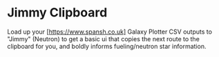 # Jimmy Clipboard
Load up your [https://www.spansh.co.uk] Galaxy Plotter CSV outputs to "Jimmy" (Neutron) to get a basic ui that copies the next route to the clipboard for you, and boldly informs fueling/neutron star information.
